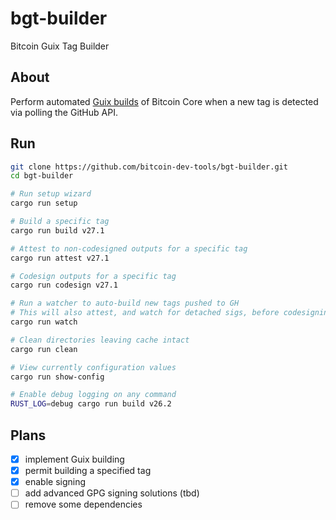 # bgt-builder

Bitcoin Guix Tag Builder

## About

Perform automated [Guix builds](https://github.com/bitcoin/bitcoin/blob/master/contrib/guix/README.md) of Bitcoin Core when a new tag is detected via polling the GitHub API.

## Run

```bash
git clone https://github.com/bitcoin-dev-tools/bgt-builder.git
cd bgt-builder

# Run setup wizard
cargo run setup

# Build a specific tag
cargo run build v27.1

# Attest to non-codesigned outputs for a specific tag
cargo run attest v27.1

# Codesign outputs for a specific tag
cargo run codesign v27.1

# Run a watcher to auto-build new tags pushed to GH
# This will also attest, and watch for detached sigs, before codesigning
cargo run watch

# Clean directories leaving cache intact
cargo run clean

# View currently configuration values
cargo run show-config

# Enable debug logging on any command
RUST_LOG=debug cargo run build v26.2
```

## Plans

- [x] implement Guix building
- [x] permit building a specified tag
- [x] enable signing
- [ ] add advanced GPG signing solutions (tbd)
- [ ] remove some dependencies
